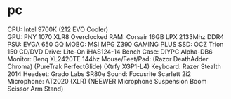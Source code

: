 # pc
CPU: Intel 9700K (212 EVO Cooler)  
GPU: PNY 1070 XLR8 Overclocked
RAM: Corsair 16GB LPX 2133Mhz DDR4 
PSU: EVGA 650 GQ
MOBO: MSI MPG Z390 GAMING PLUS
SSD: OCZ Trion 150
CD/DVD Drive: Lite-On iHAS124-14
Bench Case: DIYPC Alpha-DB6
Monitor: Benq XL2420TE 144hz
Mouse/Feet/Pad: (Razor DeathAdder Chroma) (PureTrak PerfectGlide) (Xtrfy XGP1-L4)
Keyboard: Razer Stealth 2014
Headset: Grado Labs SR80e
Sound: Focusrite Scarlett 2i2
Microphone: AT2020 (XLR) (NEEWER Microphone Suspension Boom Scissor Arm Stand)
